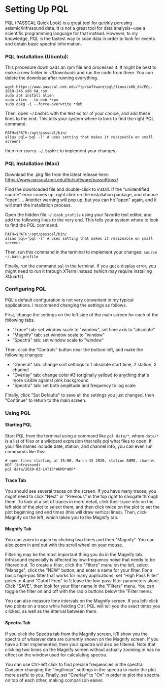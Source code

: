 # Setting Up PQL
PQL (PASSCAL Quick Look) is a great tool for quickly perusing seismic/infrasound data. It is not a great tool for data analysis--use a scientific programming language for that instead. However, to my knowledge, PQL is the fastest way to scan data in order to look for events and obtain basic spectral information.

### PQL Installation (Ubuntu):
This procedure downloads an rpm file and processes it. It might be best to make a new folder in ~/Downloads and run the code from there. You can delete the download after running everything.
```
wget https://www.passcal.nmt.edu/ftp/software/pql/linux/x86_64/PQL-2010-246.x86_64.rpm
sudo apt install alien
sudo alien --to-deb *rpm
sudo dpkg -i --force-overwrite *deb
```

Then, open ~/.bashrc with the text editor of your choice, and add these lines to the end. This tells your system where to look to find the right PQL command.
```
PATH=$PATH:/opt/passcal/bin/
alias pql='pql -l' # uses setting that makes it resizeable on small screens
```
then run `source ~/.bashrc` to implement your changes.

### PQL Installation (Mac)
Download the .pkg file from the latest release here: https://www.passcal.nmt.edu/ftp/software/passoft/osx/

Find the downloaded file and double-click to install. If the "unidentified source" error comes up, right click on the installation package, and choose "open".... Another warning will pop up, but you can hit "open" again, and it will start the installation process.  

Open the hidden file `~/.bash_profile` using your favorite text editor, and add the following lines to the very end. This tells your system where to look to find the PQL command.
```
PATH=$PATH:/opt/passcal/bin/
alias pql='pql -l' # uses setting that makes it resizeable on small screens
```
Then, run this command in the terminal to implement your changes: `source ~/.bash_profile`

Finally, run the command `pql` in the terminal. If you get a display error, you might need to run it through XTerm instead (which may require installing XQuartz).


### Configuring PQL
PQL's default configuration is not very convenient in my typical applications. I recommend changing the settings as follows.

First, change the settings on the left side of the main screen for each of the following tabs.
* "Trace" tab: set window scale to "window", set time axis to "absolute"
* "Magnify" tab: set window scale to "window"
* "Spectra" tab: set window scale to "window"

Then, click the "Controls" button near the bottom left, and make the following changes:
* "General" tab: change sort settings to 1 absolute start time, 2 station, 3 channel
* "Overlay" tab: change color #3 (originally yellow) to anything that's more visible against pink background
* "Spectra" tab: set both amplitude and frequency to log scale

Finally, click "Set Defaults" to save all the settings you just changed, then "Continue" to return to the main screen.

### Using PQL
#### Starting PQL
Start PQL from the terminal using a command like `pql data/*`, where `data/*` is a list of files or a wildcard expresion that tells pql what files to open. If your file names include date, station, and channel info, you can even run commands like this:
```
# open files starting at 15:00, March 15 2020, station ANMO, channel HDF (infrasound)
pql data/2020-03-14T15*ANMO*HDF*
```

#### Trace Tab
You should see several traces on the screen. If you have many traces, you might need to click "Next" or "Previous" in the top right to navigate through them. To look at a set of traces in more detail, click their trace info on the left side of the plot to select them, and then click twice on the plot to set the plot beginning and end times (this will draw vertical lines). Then, click Magnify on the left, which takes you to the Magnify tab.

#### Magnify Tab
You can zoom in again by clicking two times and then "Magnify". You can also zoom in and out with the scroll wheel on your mouse.

Filtering may be the most important thing you do in the Magnify tab. Infrasound especially is affected by low-frequency noise that needs to be filtered out. To create a filter, click the "Filters" menu on the left, select "Manage", click the "NEW" button, and enter a name for your filter. For a basic high-pas filter that works for many applications, set "High Pass Filter" poles to 4 and "Cutoff Freq" to 1; leave the low-pass filter parameters alone. Click "SAVE", then look for your filter name in the "Filters" menu. You can toggle the filter on and off with the radio buttons below the "Filter menu.

You can also measure time intervals on the Magnify screen. If you left-click two points on a trace while holding Ctrl, PQL will tell you the exact times you clicked, as well as the interval between them.


#### Spectra Tab
If you click the Spectra tab from the Magnify screen, it'll show you the spectra of whatever data are currently shown on the Magnify screen. If you have a filter implemented, then your spectra will also be filtered. Note that clicking two times on the Magnify screen without actually zooming in has no effect on the window used for calculating spectra.

You can use Ctrl-left click to find precise frequencies in the spectra. Consider changing the "log/linear" settings in the spectra to make the plot more useful to you. Finally, set "Overlay" to "On" in order to plot the spectra on top of each other, making comparison easier.
